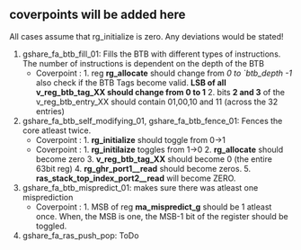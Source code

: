 ## coverpoints will be added here

All cases assume that rg_initialize is zero. Any deviations would be stated!  

1. gshare_fa_btb_fill_01: Fills the BTB with different types of instructions. The number of instructions is dependent on the depth of the BTB
   - Coverpoint : 1. reg **rg_allocate** should change from *0 to `btb_depth -1* also check if the BTB Tags become valid. **LSB of all v_reg_btb_tag_XX should change from 0 to 1** 2. bits **2 and 3** of the v_reg_btb_entry_XX should contain 01,00,10 and 11 (across the 32 entries) 
2. gshare_fa_btb_self_modifying_01, gshare_fa_btb_fence_01: Fences the core atleast twice. 
   - Coverpoint : 1. **rg_initialize** should toggle from 0->1 
   - Coverpoint : 1. **rg_initilaize** toggles from 1->0 2. **rg_allocate** should become zero 3. **v_reg_btb_tag_XX** should become 0 (the entire 63bit reg) 4. **rg_ghr_port1__read** should become zeros. 5. **ras_stack_top_index_port2__read** will become ZERO.
3. gshare_fa_btb_mispredict_01: makes sure there was atleast one misprediction
   - Coverpoint : 1. MSB of reg **ma_mispredict_g** should be 1 atleast once. When, the MSB is one, the MSB-1 bit of the register should be toggled.
4. gshare_fa_ras_push_pop: ToDo
